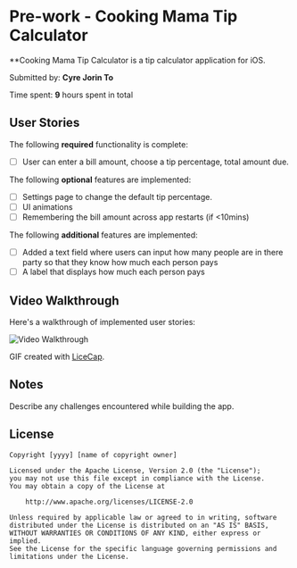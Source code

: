 # Pre-work - Cooking Mama Tip Calculator

**Cooking Mama Tip Calculator is a tip calculator application for iOS.

Submitted by: **Cyre Jorin To**

Time spent: **9** hours spent in total

## User Stories

The following **required** functionality is complete:

* [ ] User can enter a bill amount, choose a tip percentage, total amount due.

The following **optional** features are implemented:
* [ ] Settings page to change the default tip percentage.
* [ ] UI animations
* [ ] Remembering the bill amount across app restarts (if <10mins)

The following **additional** features are implemented:

- [ ] Added a text field where users can input how many people are in there party so that they know how much each person pays
- [ ] A label that displays how much each person pays

## Video Walkthrough 

Here's a walkthrough of implemented user stories:

<img src='http://i.imgur.com/link/to/your/gif/file.gif' title='Video Walkthrough' width='' alt='Video Walkthrough' />

GIF created with [LiceCap](http://www.cockos.com/licecap/).

## Notes

Describe any challenges encountered while building the app.

## License

    Copyright [yyyy] [name of copyright owner]

    Licensed under the Apache License, Version 2.0 (the "License");
    you may not use this file except in compliance with the License.
    You may obtain a copy of the License at

        http://www.apache.org/licenses/LICENSE-2.0

    Unless required by applicable law or agreed to in writing, software
    distributed under the License is distributed on an "AS IS" BASIS,
    WITHOUT WARRANTIES OR CONDITIONS OF ANY KIND, either express or implied.
    See the License for the specific language governing permissions and
    limitations under the License.
